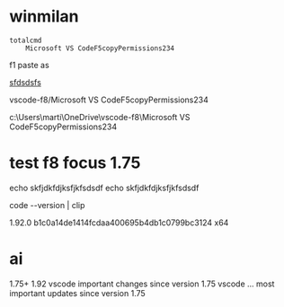 

# winmilan
	totalcmd
		Microsoft VS CodeF5copyPermissions234

f1 paste as

[ sfdsdsfs](<Microsoft VS CodeF5copyPermissions234>)

vscode-f8/Microsoft VS CodeF5copyPermissions234

c:\Users\marti\OneDrive\vscode-f8\Microsoft VS CodeF5copyPermissions234


# test   f8  focus  1.75
echo skfjdkfdjksfjkfsdsdf
echo skfjdkfdjksfjkfsdsdf

code --version | clip

1.92.0
b1c0a14de1414fcdaa400695b4db1c0799bc3124
x64



# ai
1.75+
1.92
vscode
important changes since version 1.75
vscode ... most important updates since version 1.75


